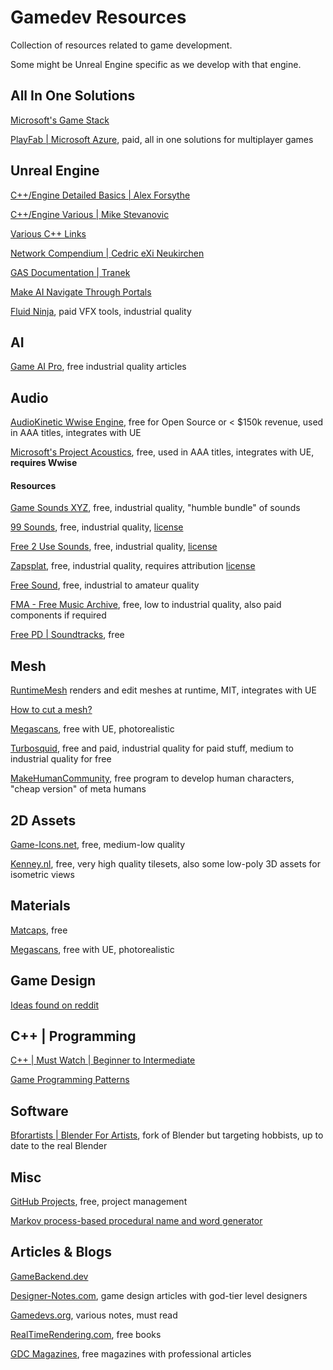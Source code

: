 # Gamedev Resources

Collection of resources related to game development.

Some might be Unreal Engine specific as we develop with that engine.

## All In One Solutions

[Microsoft's Game Stack](https://docs.microsoft.com/en-us/gaming/game-stack)

[PlayFab | Microsoft Azure](https://azure.microsoft.com/en-us/services/playfab/?cdn=disable), paid, all in one solutions for multiplayer games

## Unreal Engine

[C++/Engine Detailed Basics | Alex Forsythe](https://www.youtube.com/c/AlexForsythe)

[C++/Engine Various | Mike Stevanovic](https://www.youtube.com/c/MikeStevanovic)

[Various C++ Links](https://www.reddit.com/r/unrealengine/comments/rwlqhu/guys_i_noticed_that_since_theres_not_much/hrgtxxx)

[Network Compendium | Cedric eXi Neukirchen](Compendium/UE4_Network_Compendium_by_Cedric_eXi_Neukirchen.pdf)

[GAS Documentation | Tranek](https://github.com/tranek/GASDocumentation)

[Make AI Navigate Through Portals](https://www.reddit.com/r/unrealengine/comments/s2v8k3/made_a_portal_with_niagara_and_blueprints_niagara/)

[Fluid Ninja](https://www.unrealengine.com/marketplace/en-US/product/fluidninja-vfx-tools), paid VFX tools, industrial quality

## AI

[Game AI Pro](https://www.gameaipro.com/), free industrial quality articles

## Audio

[AudioKinetic Wwise Engine](https://www.audiokinetic.com/), free for Open Source or < $150k revenue, used in AAA titles, integrates with UE

[Microsoft's Project Acoustics](https://docs.microsoft.com/en-us/gaming/acoustics/what-is-acoustics), free, used in AAA titles, integrates with UE, **requires Wwise**

#### Resources

[Game Sounds XYZ](https://gamesounds.xyz/), free, industrial quality, "humble bundle" of sounds

[99 Sounds](https://99sounds.org/), free, industrial quality, [license](https://99sounds.org/license/)

[Free 2 Use Sounds](https://www.freetousesounds.com/), free, industrial quality, [license](https://www.freetousesounds.com/about/the-license-agreement/)

[Zapsplat](https://www.zapsplat.com/), free, industrial quality, requires attribution [license](https://www.zapsplat.com/license-type/standard-license)

[Free Sound](https://freesound.org/), free, industrial to amateur quality

[FMA - Free Music Archive](https://freemusicarchive.org/), free, low to industrial quality, also paid components if required

[Free PD | Soundtracks](https://freepd.com/), free

## Mesh

[RuntimeMesh](https://github.com/TriAxis-Games/RuntimeMeshComponent) renders and edit meshes at runtime, MIT, integrates with UE

[How to cut a mesh?](https://answers.unrealengine.com/questions/1013807/how-to-cut-custom-shape-in-mesh.html)

[Megascans](https://quixel.com/), free with UE, photorealistic

[Turbosquid](https://www.turbosquid.com/), free and paid, industrial quality for paid stuff, medium to industrial quality for free

[MakeHumanCommunity](https://github.com/makehumancommunity/makehuman), free program to develop human characters, "cheap version" of meta humans

## 2D Assets

[Game-Icons.net](https://game-icons.net/), free, medium-low quality

[Kenney.nl](https://kenney.nl/assets), free, very high quality tilesets, also some low-poly 3D assets for isometric views

## Materials

[Matcaps](https://github.com/nidorx/matcaps#matcaps), free

[Megascans](https://quixel.com/), free with UE, photorealistic

## Game Design

[Ideas found on reddit](https://www.reddit.com/r/gamedev/comments/s03ulw/what_are_some_of_your_game_design/)

## C++ | Programming

[C++ | Must Watch | Beginner to Intermediate](https://www.reddit.com/r/cpp/comments/ryx1nc/must_watch_playlist_of_cppcon_videos_for/)

[Game Programming Patterns](https://gameprogrammingpatterns.com/)

## Software

[Bforartists | Blender For Artists](https://github.com/Bforartists/Bforartists), fork of Blender but targeting hobbists, up to date to the real Blender

## Misc

[GitHub Projects](https://docs.github.com/en/issues/trying-out-the-new-projects-experience/about-projects), free, project management

[Markov process-based procedural name and word generator](https://github.com/Tw1ddle/MarkovNameGenerator)

## Articles & Blogs

[GameBackend.dev](https://www.gamebackend.dev)

[Designer-Notes.com](https://www.designer-notes.com/), game design articles with god-tier level designers

[Gamedevs.org](https://www.gamedevs.org/), various notes, must read

[RealTimeRendering.com](https://www.realtimerendering.com/), free books

[GDC Magazines](https://www.gdcvault.com/gdmag), free magazines with professional articles